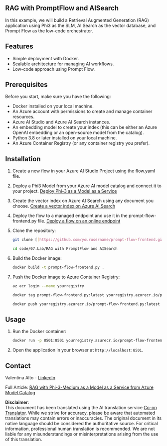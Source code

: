 <!--
CO_OP_TRANSLATOR_METADATA:
{
  "original_hash": "8ec74e4a49934dad78bc52dcb898359c",
  "translation_date": "2025-07-16T17:05:17+00:00",
  "source_file": "code/07.Lab/RAG_with_PromptFlow_and_AISearch/README.md",
  "language_code": "en"
}
-->
## RAG with PromptFlow and AISearch

In this example, we will build a Retrieval Augmented Generation (RAG) application using Phi3 as the SLM, AI Search as the vector database, and Prompt Flow as the low-code orchestrator.

## Features

- Simple deployment with Docker.
- Scalable architecture for managing AI workflows.
- Low-code approach using Prompt Flow.

## Prerequisites

Before you start, make sure you have the following:

- Docker installed on your local machine.
- An Azure account with permissions to create and manage container resources.
- Azure AI Studio and Azure AI Search instances.
- An embedding model to create your index (this can be either an Azure OpenAI embedding or an open-source model from the catalog).
- Python 3.8 or later installed on your local machine.
- An Azure Container Registry (or any container registry you prefer).

## Installation

1. Create a new flow in your Azure AI Studio Project using the flow.yaml file.
2. Deploy a Phi3 Model from your Azure AI model catalog and connect it to your project. [Deploy Phi-3 as a Model as a Service](https://learn.microsoft.com/azure/machine-learning/how-to-deploy-models-phi-3?view=azureml-api-2&tabs=phi-3-mini)
3. Create the vector index on Azure AI Search using any document you choose. [Create a vector index on Azure AI Search](https://learn.microsoft.com/azure/search/search-how-to-create-search-index?tabs=portal)
4. Deploy the flow to a managed endpoint and use it in the prompt-flow-frontend.py file. [Deploy a flow on an online endpoint](https://learn.microsoft.com/azure/ai-studio/how-to/flow-deploy)
5. Clone the repository:

    ```sh
    git clone [[https://github.com/yourusername/prompt-flow-frontend.git](https://github.com/microsoft/Phi-3CookBook.git)](https://github.com/microsoft/Phi-3CookBook.git)
    
    cd code/07.Lab/RAG with PromptFlow and AISearch
    ```

6. Build the Docker image:

    ```sh
    docker build -t prompt-flow-frontend.py .
    ```

7. Push the Docker image to Azure Container Registry:

    ```sh
    az acr login --name yourregistry
    
    docker tag prompt-flow-frontend.py:latest yourregistry.azurecr.io/prompt-flow-frontend.py:latest
    
    docker push yourregistry.azurecr.io/prompt-flow-frontend.py:latest
    ```

## Usage

1. Run the Docker container:

    ```sh
    docker run -p 8501:8501 yourregistry.azurecr.io/prompt-flow-frontend.py:latest
    ```

2. Open the application in your browser at `http://localhost:8501`.

## Contact

Valentina Alto - [Linkedin](https://www.linkedin.com/in/valentina-alto-6a0590148/)

Full Article: [RAG with Phi-3-Medium as a Model as a Service from Azure Model Catalog](https://medium.com/@valentinaalto/rag-with-phi-3-medium-as-a-model-as-a-service-from-azure-model-catalog-62e1411948f3)

**Disclaimer**:  
This document has been translated using the AI translation service [Co-op Translator](https://github.com/Azure/co-op-translator). While we strive for accuracy, please be aware that automated translations may contain errors or inaccuracies. The original document in its native language should be considered the authoritative source. For critical information, professional human translation is recommended. We are not liable for any misunderstandings or misinterpretations arising from the use of this translation.